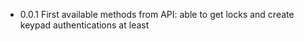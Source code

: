 * 0.0.1 First available methods from API: able to get locks and create keypad authentications at least
